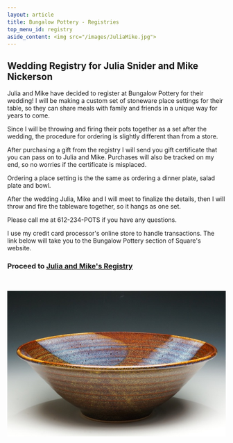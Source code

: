 ```yaml
---
layout: article
title: Bungalow Pottery - Registries
top_menu_id: registry
aside_content: <img src="/images/JuliaMike.jpg">
---
```


## Wedding Registry for Julia Snider and Mike Nickerson

Julia and Mike have decided to register at Bungalow Pottery for their wedding! 
I will be making a custom set of stoneware place settings for their table, 
so they can share meals with family and friends in a unique way for years to come.

Since I will be throwing and firing their pots together as a set after the wedding, 
the procedure for ordering is slightly different than from a store.

After purchasing a gift from the registry I will send you gift certificate that 
you can pass on to Julia and Mike. 
Purchases will also be tracked on my end, so no worries if the certificate is misplaced.

Ordering a place setting is the the same as ordering a dinner plate, salad plate and bowl.

After the wedding Julia, Mike and I will meet to finalize the details, 
then I will throw and fire the tableware together, so it hangs as one set.

Please call me at 612-234-POTS if you have any questions.

I use my credit card processor's online store to handle transactions. The link below will take you to the Bungalow Pottery section of Square's website.

### Proceed to [Julia and Mike's Registry](https://squareup.com/market/bungalow-pottery#category-0bcd4047-f9f9-40fd-a259-e59658a57f0e)

&nbsp;

![Blue and Gold Bowl](/images/bgbowl.jpg)
